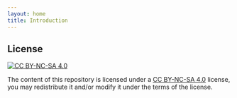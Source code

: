 ```yaml
---
layout: home
title: Introduction
---
```


## License

[![CC BY-NC-SA 4.0](https://i.creativecommons.org/l/by-nc-sa/4.0/88x31.png)](http://creativecommons.org/licenses/by-nc-sa/4.0/)

The content of this repository is licensed under a [CC BY-NC-SA 4.0](https://github.com/n4zim/chains.place/blob/main/LICENSE) license, you may redistribute it and/or modify it under the terms of the license.
